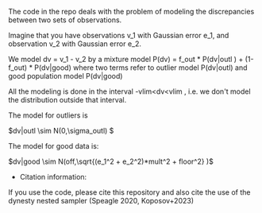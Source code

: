 


The code in the repo deals with the problem of modeling the discrepancies
between two sets of observations.

Imagine that you have observations v_1 with Gaussian error e_1,
and observation v_2 with Gaussian error e_2.

We model dv = v_1 - v_2 by a mixture model
P(dv) = f_out * P(dv|outl ) + (1-f_out) * P(dv|good)
where two terms refer to outlier model P(dv|outl) and
good population model
P(dv|good)

All the modeling is done in the interval -vlim<dv<vlim , i.e. we don't model
the distribution outside that interval.

The model for outliers is

$dv|outl \sim N(0,\sigma_outl) $

The model for good data is:

$dv|good \sim N(off,\sqrt{(e_1^2 + e_2^2)*mult^2 + floor^2} )$

* Citation information:

If you use the code, please cite this repository and also cite the use of the
dynesty nested sampler (Speagle 2020, Koposov+2023)